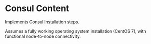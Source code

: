 # Consul Content

Implements Consul Installation steps.

Assumes a fully working operating system installation (CentOS 7), with functional node-to-node connectivity.